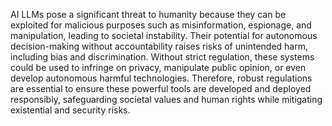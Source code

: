 AI LLMs pose a significant threat to humanity because they can be exploited for malicious purposes such as misinformation, espionage, and manipulation, leading to societal instability. Their potential for autonomous decision-making without accountability raises risks of unintended harm, including bias and discrimination. Without strict regulation, these systems could be used to infringe on privacy, manipulate public opinion, or even develop autonomous harmful technologies. Therefore, robust regulations are essential to ensure these powerful tools are developed and deployed responsibly, safeguarding societal values and human rights while mitigating existential and security risks.